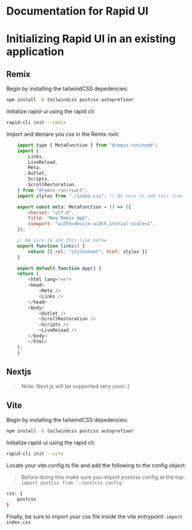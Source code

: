 # Documentation for Rapid UI

# Initializing Rapid UI in an existing application

## Remix
Begin by installing the tailwindCSS depedencies:
```bash
npm install -D tailwindcss postcss autoprefixer
```

Initialize rapid-ui using the rapid cli:
```bash
rapid-cli init --remix
```

Import and declare you css in the Remix root:
```javascript
    import type { MetaFunction } from "@remix-run/node";
    import {
        Links,
        LiveReload,
        Meta,
        Outlet,
        Scripts,
        ScrollRestoration,
    } from "@remix-run/react";
    import styles from "./index.css"; // Be sure to add this line

    export const meta: MetaFunction = () => ({
        charset: "utf-8",
        title: "New Remix App",
        viewport: "width=device-width,initial-scale=1",
    });

    // Be sure to add this line below
    export function links() {
        return [{ rel: "stylesheet", href: styles }]
    }

    export default function App() {
    return (
        <html lang="en">
        <head>
            <Meta />
            <Links />
        </head>
        <body>
            <Outlet />
            <ScrollRestoration />
            <Scripts />
            <LiveReload />
        </body>
        </html>
    );
    }
```

## Nextjs
> Note: Next.js will be supported very soon :)

## Vite
Begin by installing the tailwindCSS depedencies:
```bash
npm install -D tailwindcss postcss autoprefixer
```

Initialize rapid-ui using the rapid cli:
```bash
rapid-cli init --vite
```

Locate your vite.config.ts file and add the following to the config object:
> Before doing this make sure you import postcss config at the top: `import postcss from './postcss.config'`
```bash
css: {
    postcss
}
```

Finally, be sure to import your css file inside the vite entrypoint: `import index.css`
